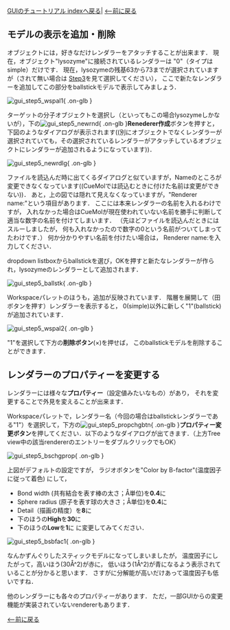 [GUIのチュートリアル indexへ戻る](../../../Documents/GUIのチュートリアル/)|
[&lt;--前に戻る](../../../Documents/GUIのチュートリアル/Step4)



## モデルの表示を追加・削除

オブジェクトには，好きなだけレンダラーをアタッチすることが出来ます．
現在，オブジェクト"lysozyme"に接続されているレンダラーは
"0"（タイプはsimple）だけです．
現在，lysozymeの残基63から73までが選択されていますが（されて無い場合は
[Step3](../../../Documents/GUIのチュートリアル/Step3)を見て選択してください），
ここで新たなレンダラーを追加してこの部分をballstickモデルで表示してみましょう．


![gui_step5_wspal1](../../../assets/images/Documents/GUIのチュートリアル/Step5/gui_step5_wspal1.png){ .on-glb }


ターゲットの分子オブジェクトを選択し（といってもこの場合lysozymeしかないが），下の![gui_step5_newrnd](../../../assets/images/Documents/GUIのチュートリアル/Step5/gui_step5_newrnd.png){ .on-glb }**Renederer作成**ボタンを押すと，
下図のようなダイアログが表示されます((別にオブジェクトでなくレンダラーが選択されていても，その選択されているレンダラーがアタッチしているオブジェクトにレンダラーが追加されるようになっています))．


![gui_step5_newrdlg](../../../assets/images/Documents/GUIのチュートリアル/Step5/gui_step5_newrdlg.png){ .on-glb }


ファイルを読込んだ時に出てくるダイアログと似ていますが，Nameのところが
変更できなくなっています((CueMolでは読込むときに付けた名前は変更ができない))．
あと，上の図では隠れて見えなくなっていますが，"Renderer name:"という項目があります．
ここには本来レンダラーの名前を入れるわけですが，
入れなかった場合はCueMolが現在使われていない名前を勝手に判断して
適当な数字の名前を付けてしまいます．
（先ほどファイルを読込んだときにはスルーしましたが，
何も入れなかったので数字の0という名前がついてしまってたわけです．）
何か分かりやすい名前を付けたい場合は，
Renderer name:を入力してください．

dropdown listboxからballstickを選び，OKを押すと新たなレンダラーが作られ，lysozymeのレンダラーとして追加されます．


![gui_step5_ballstk](../../../assets/images/Documents/GUIのチュートリアル/Step5/gui_step5_ballstk.png){ .on-glb }


Workspaceパレットのほうも，追加が反映されています．
階層を展開して（田ボタンを押す）レンダラーを表示すると，
0(simple)以外に新しく"1"(ballstick)が追加されています．


![gui_step5_wspal2](../../../assets/images/Documents/GUIのチュートリアル/Step5/gui_step5_wspal2.png){ .on-glb }


"1"を選択して下方の**削除ボタン**(×)を押せば，
このballstickモデルを削除することができます．

## レンダラーのプロパティーを変更する

レンダラーには様々な**プロパティー**（設定値みたいなもの）があり，
それを変更することで外見を変えることが出来ます．

Workspaceパレットで，レンダラー名（今回の場合はballstickレンダラーである"1"）を選択して，下方の![gui_step5_propchgbtn](../../../assets/images/Documents/GUIのチュートリアル/Step5/gui_step5_propchgbtn.png){ .on-glb }**プロパティー変更ボタン**を押してください．以下のようなダイアログが出てきます．（上方Tree view中の該当rendererのエントリーをダブルクリックでもOK）


![gui_step5_bschgprop](../../../assets/images/Documents/GUIのチュートリアル/Step5/gui_step5_bschgprop.png){ .on-glb }


上図がデフォルトの設定ですが，
ラジオボタンを"Color by B-factor"(温度因子に従って着色)
にして，

*  Bond width (共有結合を表す棒の太さ；Å単位)を**0.4**に
*  Sphere radius (原子を表す球の大きさ；Å単位)を**0.4**に
*  Detail（描画の精度）を**8**に
*  下のほうの**High**を**30**に
*  下のほうの**Low**を**1**に
に変更してみてください．


![gui_step5_bsbfac1](../../../assets/images/Documents/GUIのチュートリアル/Step5/gui_step5_bsbfac1.png){ .on-glb }


なんかずんぐりしたスティックモデルになってしまいましたが，
温度因子にしたがって，高いほう(30Å^2)が赤に，
低いほう(1Å^2)が青になるよう表示されていることが分かると思います．
さすがに分解能が高いだけあって温度因子も低いですね．

他のレンダラーにも各々のプロパティーがあります．
ただ，一部GUIからの変更機能が実装されていないrendererもあります．

[&lt;--前に戻る](../../../Documents/GUIのチュートリアル/Step4)